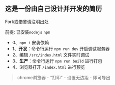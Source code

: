 ## 这是一份由自己设计并开发的简历

Fork或借鉴请注明出处 

前提: 已安装`nodejs` `npm`
- 0、`npm i` 安装依赖
- 1、**开发**：命令行运行 `npm run dev` 开启调试服务器
- 2、编辑 `/src/index.html` 文件实时调试
- 3、**生产**：命令行运行 `npm run build` 进行打包
- 4、浏览器打开 `/index.html` 进行预览

> chrome浏览器 - "打印" - 设置无边距 - 即可导出

